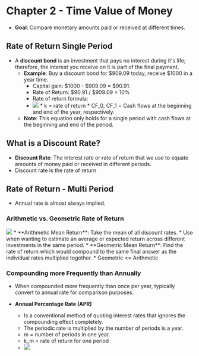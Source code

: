 # Chapter 2 - Time Value of Money
* **Goal**: Compare monetary amounts paid or received at different times.

## Rate of Return Single Period
* A **discount bond** is an investment that pays no interest during it's life; therefore, the interest you receive on it is part of the final payment.
  * **Example**: Buy a discount bond for $909.09 today, receive $1000 in a year time.
    * Capital gain: $1000 - $909.09 = $90.91.
    * Rate of Return: $90.91 / $909.09 = 10%
    * Rate of return formula:
    * <img src="http://www.sciweavers.org/tex2img.php?eq=k%20%3D%20%5Cfrac%7BCF_1%20-%20CF_0%7D%7BCF_0%7D&bc=White&fc=Black&im=jpg&fs=12&ff=arev&edit=0"  />
      * k = rate of return
      * CF_0, CF_1 = Cash flows at the beginning and end of the year, respectively.
  * **Note**: This equation only holds for a single period with cash flows at the beginning and end of the period.

## What is a Discount Rate?
* **Discount Rate**: The interest rate or rate of return that we use to equate amounts of money paid or received in different periods.
* Discount rate is the rate of return

## Rate of Return - Multi Period
* Annual rate is almost always implied.

### Arithmetic vs. Geometric Rate of Return
<img src="http://www.sciweavers.org/tex2img.php?eq=%5Ctextrm%7BArithmetic%20Mean%20Return%7D%20%3D%20%5Csum_%7Bt%3D1%7D%5En%20%5Cfrac%7Bk_t%7D%7Bn%7D%20%5C%5C%0A%5Ctextrm%7BGeometric%20Mean%20Return%7D%20%3D%20%28%5Cprod_%7Bt%3D1%7D%5En%281%2Bk_t%29%29%5E%5Cfrac%7B1%7D%7Bn%7D%20-%201&bc=White&fc=Black&im=jpg&fs=12&ff=arev&edit=0" />
* **Arithmetic Mean Return**: Take the mean of all discount rates.
  * Use when wanting to estimate an average or expected return across different investments in the same period.
* **Geometric Mean Return**: Find the rate of return which would compound to the same final answer as the individual rates multiplied together.
* Geometric <= Arithmetic

### Compounding more Frequently than Annually
* When compounded more frequently than once per year, typically convert to annual rate for comparison purposes.

* **Annual Percentage Rate (APR)**
  * Is a conventional method of quoting interest rates that ignores the compounding effect completely.
  * The periodic rate is multiplied by the number of periods is a year.
  * m = number of periods in one year.
  * k_m = rate of return for one period
  * <img src="http%3A%2F%2Fwww.sciweavers.org%2Ftex2img.php%3Feq%3DAPR%2520%253D%2520m%252Ak_m%26bc%3DWhite%26fc%3DBlack%26im%3Djpg%26fs%3D12%26ff%3Darev%26edit%3D0" />
